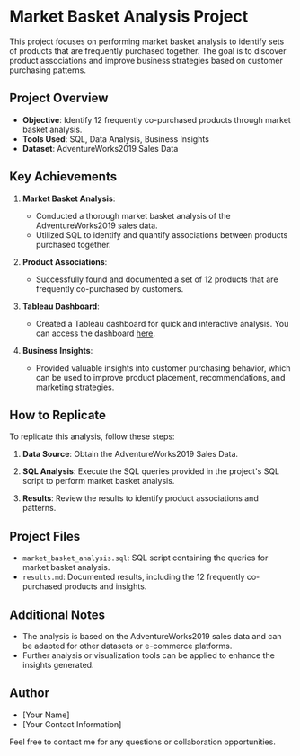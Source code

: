 # Market Basket Analysis Project

This project focuses on performing market basket analysis to identify sets of products that are frequently purchased together. The goal is to discover product associations and improve business strategies based on customer purchasing patterns.

## Project Overview

- **Objective**: Identify 12 frequently co-purchased products through market basket analysis.
- **Tools Used**: SQL, Data Analysis, Business Insights
- **Dataset**: AdventureWorks2019 Sales Data

## Key Achievements

1. **Market Basket Analysis**:
   - Conducted a thorough market basket analysis of the AdventureWorks2019 sales data.
   - Utilized SQL to identify and quantify associations between products purchased together.

2. **Product Associations**:
   - Successfully found and documented a set of 12 products that are frequently co-purchased by customers.

3. **Tableau Dashboard**:
   - Created a Tableau dashboard for quick and interactive analysis. You can access the dashboard [here](https://public.tableau.com/app/profile/raza.ul.haq/viz/adventureworks_16507123847180/SalesAnalysis?publish=yes).

4. **Business Insights**:
   - Provided valuable insights into customer purchasing behavior, which can be used to improve product placement, recommendations, and marketing strategies.

## How to Replicate

To replicate this analysis, follow these steps:

1. **Data Source**: Obtain the AdventureWorks2019 Sales Data.

2. **SQL Analysis**: Execute the SQL queries provided in the project's SQL script to perform market basket analysis.

3. **Results**: Review the results to identify product associations and patterns.

## Project Files

- `market_basket_analysis.sql`: SQL script containing the queries for market basket analysis.
- `results.md`: Documented results, including the 12 frequently co-purchased products and insights.

## Additional Notes

- The analysis is based on the AdventureWorks2019 sales data and can be adapted for other datasets or e-commerce platforms.
- Further analysis or visualization tools can be applied to enhance the insights generated.

## Author

- [Your Name]
- [Your Contact Information]

Feel free to contact me for any questions or collaboration opportunities.
